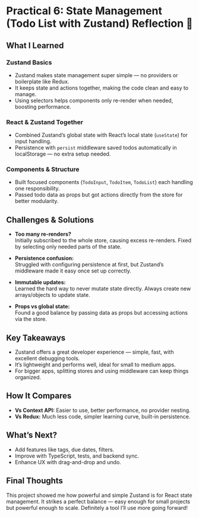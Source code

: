 # Practical 6: State Management (Todo List with Zustand) Reflection 📝

## What I Learned

### Zustand Basics
- Zustand makes state management super simple — no providers or boilerplate like Redux.
- It keeps state and actions together, making the code clean and easy to manage.
- Using selectors helps components only re-render when needed, boosting performance.

### React & Zustand Together
- Combined Zustand’s global state with React’s local state (`useState`) for input handling.
- Persistence with `persist` middleware saved todos automatically in localStorage — no extra setup needed.

### Components & Structure
- Built focused components (`TodoInput`, `TodoItem`, `TodoList`) each handling one responsibility.
- Passed todo data as props but got actions directly from the store for better modularity.

## Challenges & Solutions

- **Too many re-renders?**  
  Initially subscribed to the whole store, causing excess re-renders. Fixed by selecting only needed parts of the state.

- **Persistence confusion:**  
  Struggled with configuring persistence at first, but Zustand’s middleware made it easy once set up correctly.

- **Immutable updates:**  
  Learned the hard way to never mutate state directly. Always create new arrays/objects to update state.

- **Props vs global state:**  
  Found a good balance by passing data as props but accessing actions via the store.

## Key Takeaways

- Zustand offers a great developer experience — simple, fast, with excellent debugging tools.
- It’s lightweight and performs well, ideal for small to medium apps.
- For bigger apps, splitting stores and using middleware can keep things organized.

## How It Compares

- **Vs Context API:** Easier to use, better performance, no provider nesting.
- **Vs Redux:** Much less code, simpler learning curve, built-in persistence.

## What’s Next?

- Add features like tags, due dates, filters.
- Improve with TypeScript, tests, and backend sync.
- Enhance UX with drag-and-drop and undo.

## Final Thoughts

This project showed me how powerful and simple Zustand is for React state management. It strikes a perfect balance — easy enough for small projects but powerful enough to scale. Definitely a tool I’ll use more going forward!

